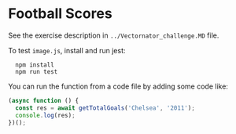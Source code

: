 # Football Scores

See the exercise description in `../Vectornator_challenge.MD` file.

To test `image.js`, install and run jest:

``` console
  npm install
  npm run test
```

You can run the function from a code file by adding some code like:

``` javascript
(async function () {
  const res = await getTotalGoals('Chelsea', '2011');
  console.log(res);
})();
```
